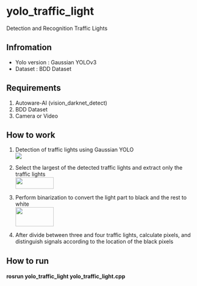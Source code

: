 # yolo_traffic_light
Detection and Recognition Traffic Lights

## Infromation
* Yolo version : Gaussian YOLOv3
* Dataset : BDD Dataset

## Requirements
1. Autoware-AI (vision_darknet_detect)
2. BDD Dataset
3. Camera or Video
  
## How to work
1. Detection of traffic lights using Gaussian YOLO  
   <img src=https://github.com/simfrog/yolo_traffic_light/assets/31130917/f5c80e85-e79b-4084-a16a-c6ebab09ecc5.png>
   
2. Select the largest of the detected traffic lights and extract only the traffic lights  
   <img src=https://github.com/simfrog/yolo_traffic_light/assets/31130917/d0c7745c-c270-45de-9453-edfb545880cd.png width=100, height=30>

3. Perform binarization to convert the light part to black and the rest to white  
   <img src=https://github.com/simfrog/yolo_traffic_light/assets/31130917/5a224c90-2731-4b80-8b91-745acdd83232.png width=100, height=50>

4. After divide between three and four traffic lights, calculate pixels, and distinguish signals according to the location of the black pixels

## How to run
#### rosrun yolo_traffic_light yolo_traffic_light.cpp

